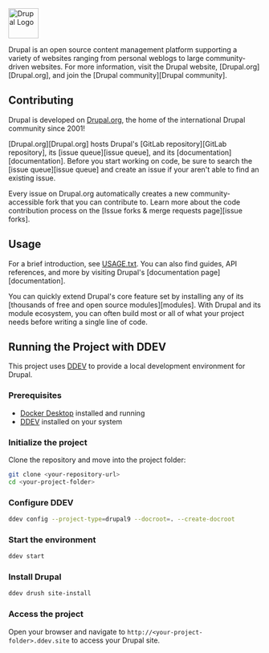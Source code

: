 <img alt="Drupal Logo" src="https://www.drupal.org/files/Wordmark_blue_RGB.png" height="60px">

Drupal is an open source content management platform supporting a variety of
websites ranging from personal weblogs to large community-driven websites. For
more information, visit the Drupal website, [Drupal.org][Drupal.org], and join
the [Drupal community][Drupal community].

## Contributing

Drupal is developed on [Drupal.org](Drupal.org), the home of the international
Drupal community since 2001!

[Drupal.org][Drupal.org] hosts Drupal's [GitLab repository][GitLab repository],
its [issue queue][issue queue], and its [documentation][documentation]. Before
you start working on code, be sure to search the [issue queue][issue queue] and
create an issue if your aren't able to find an existing issue.

Every issue on Drupal.org automatically creates a new community-accessible fork
that you can contribute to. Learn more about the code contribution process on
the [Issue forks & merge requests page][issue forks].

## Usage

For a brief introduction, see [USAGE.txt](/core/USAGE.txt). You can also find
guides, API references, and more by visiting Drupal's [documentation
page][documentation].

You can quickly extend Drupal's core feature set by installing any of its
[thousands of free and open source modules][modules]. With Drupal and its
module ecosystem, you can often build most or all of what your project needs
before writing a single line of code.

## Running the Project with DDEV

This project uses [DDEV](https://ddev.readthedocs.io/) to provide a local
development environment for Drupal.

### Prerequisites

- [Docker Desktop](https://www.docker.com/products/docker-desktop) installed and running
- [DDEV](https://ddev.readthedocs.io/en/stable/#installation) installed on your system

### Initialize the project

Clone the repository and move into the project folder:

```bash
git clone <your-repository-url>
cd <your-project-folder>
```

### Configure DDEV

```bash
ddev config --project-type=drupal9 --docroot=. --create-docroot
```

### Start the environment

```bash
ddev start
```

### Install Drupal

```bash
ddev drush site-install
```

### Access the project

Open your browser and navigate to `http://<your-project-folder>.ddev.site` to access your Drupal site.
